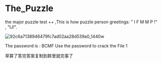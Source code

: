# The_Puzzle
the major puzzle test ++ ,This is how puzzle person greetings: " I F M M P !" , "IJ!".

![92c6a7138946479fc7ad02aa28d539a0_1440w](https://user-images.githubusercontent.com/45359374/135966462-2ce027cf-6df7-4093-94e8-a1a7b459a84b.png)

The password is : BCMF
Use the password to crack the File 1

草算了答完答案复制到群里就完事了
